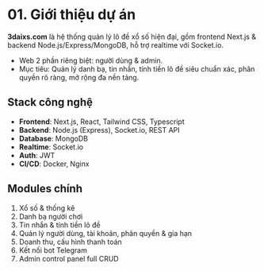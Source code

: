 # 01. Giới thiệu dự án

**3daixs.com** là hệ thống quản lý lô đề xổ số hiện đại, gồm frontend Next.js & backend Node.js/Express/MongoDB, hỗ trợ realtime với Socket.io.

- Web 2 phần riêng biệt: người dùng & admin.
- Mục tiêu: Quản lý danh bạ, tin nhắn, tính tiền lô đề siêu chuẩn xác, phân quyền rõ ràng, mở rộng đa nền tảng.

## Stack công nghệ
- **Frontend**: Next.js, React, Tailwind CSS, Typescript
- **Backend**: Node.js (Express), Socket.io, REST API
- **Database**: MongoDB
- **Realtime**: Socket.io
- **Auth**: JWT
- **CI/CD**: Docker, Nginx

## Modules chính
1. Xổ số & thống kê
2. Danh bạ người chơi
3. Tin nhắn & tính tiền lô đề
4. Quản lý người dùng, tài khoản, phân quyền & gia hạn
5. Doanh thu, cấu hình thanh toán
6. Kết nối bot Telegram
7. Admin control panel full CRUD
